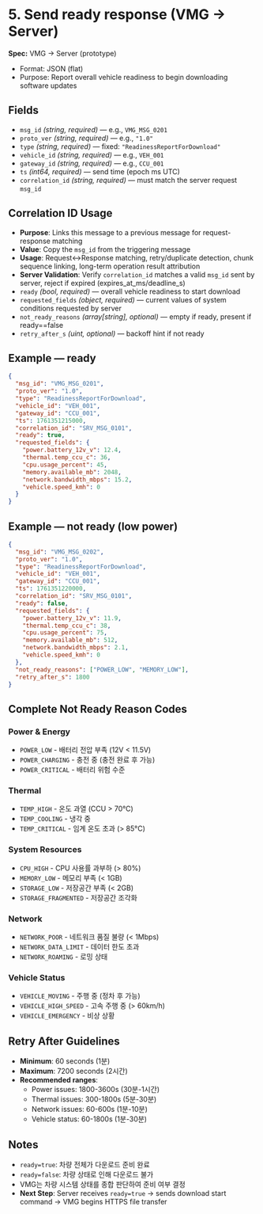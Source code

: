 # 5. Send ready response (VMG → Server)

**Spec:** VMG → Server (prototype)

- Format: JSON (flat)
- Purpose: Report overall vehicle readiness to begin downloading software updates

## Fields
- `msg_id` *(string, required)* — e.g., `VMG_MSG_0201`
- `proto_ver` *(string, required)* — e.g., `"1.0"`
- `type` *(string, required)* — fixed: `"ReadinessReportForDownload"`
- `vehicle_id` *(string, required)* — e.g., `VEH_001`
- `gateway_id` *(string, required)* — e.g., `CCU_001`
- `ts` *(int64, required)* — send time (epoch ms UTC)
- `correlation_id` *(string, required)* — must match the server request `msg_id`

## Correlation ID Usage
- **Purpose**: Links this message to a previous message for request-response matching
- **Value**: Copy the `msg_id` from the triggering message
- **Usage**: Request↔Response matching, retry/duplicate detection, chunk sequence linking, long-term operation result attribution
- **Server Validation**: Verify `correlation_id` matches a valid `msg_id` sent by server, reject if expired (expires_at_ms/deadline_s)
- `ready` *(bool, required)* — overall vehicle readiness to start download
- `requested_fields` *(object, required)* — current values of system conditions requested by server
- `not_ready_reasons` *(array[string], optional)* — empty if ready, present if ready==false
- `retry_after_s` *(uint, optional)* — backoff hint if not ready

## Example — ready
```json
{
  "msg_id": "VMG_MSG_0201",
  "proto_ver": "1.0",
  "type": "ReadinessReportForDownload",
  "vehicle_id": "VEH_001",
  "gateway_id": "CCU_001",
  "ts": 1761351215000,
  "correlation_id": "SRV_MSG_0101",
  "ready": true,
  "requested_fields": {
    "power.battery_12v_v": 12.4,
    "thermal.temp_ccu_c": 36,
    "cpu.usage_percent": 45,
    "memory.available_mb": 2048,
    "network.bandwidth_mbps": 15.2,
    "vehicle.speed_kmh": 0
  }
}
```

## Example — not ready (low power)
```json
{
  "msg_id": "VMG_MSG_0202",
  "proto_ver": "1.0",
  "type": "ReadinessReportForDownload",
  "vehicle_id": "VEH_001",
  "gateway_id": "CCU_001",
  "ts": 1761351220000,
  "correlation_id": "SRV_MSG_0101",
  "ready": false,
  "requested_fields": {
    "power.battery_12v_v": 11.9,
    "thermal.temp_ccu_c": 38,
    "cpu.usage_percent": 75,
    "memory.available_mb": 512,
    "network.bandwidth_mbps": 2.1,
    "vehicle.speed_kmh": 0
  },
  "not_ready_reasons": ["POWER_LOW", "MEMORY_LOW"],
  "retry_after_s": 1800
}
```

## Complete Not Ready Reason Codes

### **Power & Energy**
- `POWER_LOW` - 배터리 전압 부족 (12V < 11.5V)
- `POWER_CHARGING` - 충전 중 (충전 완료 후 가능)
- `POWER_CRITICAL` - 배터리 위험 수준

### **Thermal**
- `TEMP_HIGH` - 온도 과열 (CCU > 70°C)
- `TEMP_COOLING` - 냉각 중
- `TEMP_CRITICAL` - 임계 온도 초과 (> 85°C)

### **System Resources**
- `CPU_HIGH` - CPU 사용률 과부하 (> 80%)
- `MEMORY_LOW` - 메모리 부족 (< 1GB)
- `STORAGE_LOW` - 저장공간 부족 (< 2GB)
- `STORAGE_FRAGMENTED` - 저장공간 조각화

### **Network**
- `NETWORK_POOR` - 네트워크 품질 불량 (< 1Mbps)
- `NETWORK_DATA_LIMIT` - 데이터 한도 초과
- `NETWORK_ROAMING` - 로밍 상태

### **Vehicle Status**
- `VEHICLE_MOVING` - 주행 중 (정차 후 가능)
- `VEHICLE_HIGH_SPEED` - 고속 주행 중 (> 60km/h)
- `VEHICLE_EMERGENCY` - 비상 상황

## Retry After Guidelines
- **Minimum**: 60 seconds (1분)
- **Maximum**: 7200 seconds (2시간)
- **Recommended ranges**:
  - Power issues: 1800-3600s (30분-1시간)
  - Thermal issues: 300-1800s (5분-30분)
  - Network issues: 60-600s (1분-10분)
  - Vehicle status: 60-1800s (1분-30분)

## Notes
- `ready=true`: 차량 전체가 다운로드 준비 완료
- `ready=false`: 차량 상태로 인해 다운로드 불가
- VMG는 차량 시스템 상태를 종합 판단하여 준비 여부 결정
- **Next Step**: Server receives `ready=true` → sends download start command → VMG begins HTTPS file transfer

